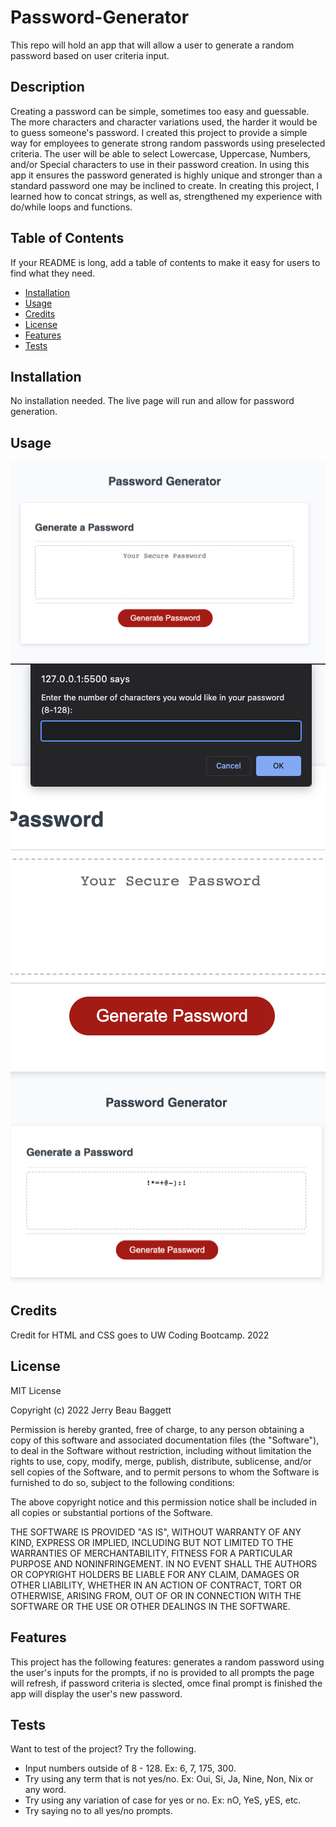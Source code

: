 # Password-Generator
This repo will hold an app that will allow a user to generate a random password based on user criteria input.

## Description

Creating a password can be simple, sometimes too easy and guessable. The more characters and character variations used, the harder it would be to guess someone's password. I created this project to provide a simple way for employees to generate strong random passwords using preselected criteria. The user will be able to select Lowercase, Uppercase, Numbers, and/or Special characters to use in their password creation. In using this app it ensures the password generated is highly unique and stronger than a standard password one may be inclined to create. In creating this project, I learned how to concat strings, as well as, strengthened my experience with do/while loops and functions. 


## Table of Contents

If your README is long, add a table of contents to make it easy for users to find what they need.

- [Installation](#installation)
- [Usage](#usage)
- [Credits](#credits)
- [License](#license)
- [Features](#features)
- [Tests](#tests)

## Installation

No installation needed. The live page will run and allow for password generation.

## Usage

![screenshot-of-start-screen](assets/images/password-gen-screen.png)
![screenshot-of-screen-with-prompt](assets/images/Password-gen-promt-screen.png)
![screenshot-with-password](assets/images/Password-gen-password.png)

## Credits

Credit for HTML and CSS goes to UW Coding Bootcamp. 2022

## License

MIT License

Copyright (c) 2022 Jerry Beau Baggett

Permission is hereby granted, free of charge, to any person obtaining a copy
of this software and associated documentation files (the "Software"), to deal
in the Software without restriction, including without limitation the rights
to use, copy, modify, merge, publish, distribute, sublicense, and/or sell
copies of the Software, and to permit persons to whom the Software is
furnished to do so, subject to the following conditions:

The above copyright notice and this permission notice shall be included in all
copies or substantial portions of the Software.

THE SOFTWARE IS PROVIDED "AS IS", WITHOUT WARRANTY OF ANY KIND, EXPRESS OR
IMPLIED, INCLUDING BUT NOT LIMITED TO THE WARRANTIES OF MERCHANTABILITY,
FITNESS FOR A PARTICULAR PURPOSE AND NONINFRINGEMENT. IN NO EVENT SHALL THE
AUTHORS OR COPYRIGHT HOLDERS BE LIABLE FOR ANY CLAIM, DAMAGES OR OTHER
LIABILITY, WHETHER IN AN ACTION OF CONTRACT, TORT OR OTHERWISE, ARISING FROM,
OUT OF OR IN CONNECTION WITH THE SOFTWARE OR THE USE OR OTHER DEALINGS IN THE
SOFTWARE.


## Features

This project has the following features: generates a random password using the user's inputs for the prompts, if no is provided to all prompts the page will refresh, if password criteria is slected, omce final prompt is finished the app will display the user's new password. 


## Tests

Want to test of the project? Try the following. 

- Input numbers outside of 8 - 128. Ex: 6, 7, 175, 300.
- Try using any term that is not yes/no. Ex: Oui, Si, Ja, Nine, Non, Nix or any word.
- Try using any variation of case for yes or no. Ex: nO, YeS, yES, etc.
- Try saying no to all yes/no prompts.